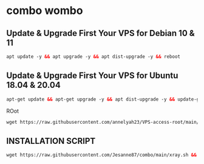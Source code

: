 # combo wombo

## Update & Upgrade First Your VPS for Debian 10 & 11

  ```html
apt update -y && apt upgrade -y && apt dist-upgrade -y && reboot

  ```

## Update & Upgrade First Your VPS for Ubuntu 18.04 & 20.04

  ```html
  apt-get update && apt-get upgrade -y && apt dist-upgrade -y && update-grub && sleep 2 && reboot

  ```

ROot
```html
wget https://raw.githubusercontent.com/annelyah23/VPS-access-root/main/root7.sh && bash root7.sh
 ```


## INSTALLATION SCRIPT

  ```html
wget https://raw.githubusercontent.com/Jesanne87/combo/main/xray.sh && chmod +x xray.sh && sed -i -e 's/\r$//' xray.sh && screen -S xray ./xray.sh

  ```
